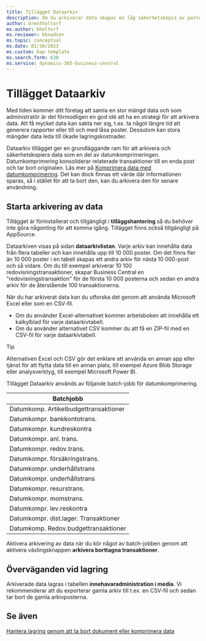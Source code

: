 ```yaml
---
title: Tillägget Dataarkiv
description: Om du arkiverar data skapas en låg säkerhetskopia av posterna.
author: brentholtorf
ms.author: bholtorf
ms.reviewer: bknudsen
ms.topic: conceptual
ms.date: 01/30/2023
ms.custom: bap-template
ms.search.form: 630
ms.service: dynamics-365-business-central
---
```


# <a name="the-data-archive-extension"></a>Tillägget Dataarkiv

Med tiden kommer ditt företag att samla en stor mängd data och som administratör är det förmodligen en god idé att ha en strategi för att arkivera data. Att få mycket data kan sakta ner sig, t.ex. ta något längre tid att generera rapporter eller till och med låsa poster. Dessutom kan stora mängder data leda till ökade lagringskostnader.

Dataarkiv tillägget ger en grundläggande ram för att arkivera och säkerhetskopiera data som en del av datumkomprimeringen. Datumkomprimering konsoliderar relaterade transaktioner till en enda post och tar bort originalen. Läs mer på [Komprimera data med datumkomprimering](admin-manage-documents.md#compress-data-with-date-compression). Det kan dock finnas ett värde där informationen sparas, så i stället för att ta bort den, kan du arkivera den för senare användning.

## <a name="start-archiving-data"></a>Starta arkivering av data

Tillägget är förinstallerat och tillgängligt i **tilläggshantering** så du behöver inte göra någonting för att komma igång. Tillägget finns också tillgängligt på AppSource.

Dataarkiven visas på sidan **dataarkivlistan**. Varje arkiv kan innehålla data från flera tabeller och kan innehålla upp till 10 000 poster. Om det finns fler än 10 000 poster i en tabell skapas ett andra arkiv för nästa 10 000-post och så vidare. Om du till exempel arkiverar 10 100 redovisningstransaktioner, skapar Business Central en "redovisningstransaktion" för de första 10 000 posterna och sedan en andra arkiv för de återstående 100 transaktionerna.

När du har arkiverat data kan du utforska det genom att använda Microsoft Excel eller som en CSV-fil.

* Om du använder Excel-alternativet kommer arbetsboken att innehålla ett kalkylblad för varje dataarkivtabell.
* Om du använder alternativet CSV kommer du att få en ZIP-fil med en CSV-fil för varje dataarkivtabell.

> [!TIP]
> Alternativen Excel och CSV gör det enklare att använda en annan app eller tjänst för att flytta data till en annan plats, till exempel Azure Blob Storage eller analysverktyg, till exempel Microsoft Power BI.

Tillägget Dataarkiv används av följande batch-jobb för datumkomprimering.

|Batchjobb  |
|---------|
|Datumkomp. Artikelbudgettransaktioner |
|Datumkompr. bankkontotrans. |
|Datumkompr. kundreskontra |
|Datumkompr. anl. trans. |
|Datumkompr. redov.trans. |
|Datumkompr. försäkringstrans. |
|Datumkompr. underhållstrans |
|Datumkompr. underhållstrans |
|Datumkompr. resurstrans. |
|Datumkompr. momstrans. |
|Datumkompr. lev.reskontra |
|Datumkompr. dist.lager. Transaktioner |
|Datumkomp. Redov.budgettransaktioner |

Aktivera arkivering av data när du kör något av batch-jobben genom att aktivera växlingsknappen **arkivera borttagna transaktioner**.

## <a name="storage-considerations"></a>Överväganden vid lagring

Arkiverade data lagras i tabellen **innehavaradministration i media**. Vi rekommenderar att du exporterar gamla arkiv till t.ex. en CSV-fil och sedan tar bort de gamla arkivposterna.

## <a name="see-also"></a>Se även

[Hantera lagring genom att ta bort dokument eller komprimera data](admin-manage-documents.md)
